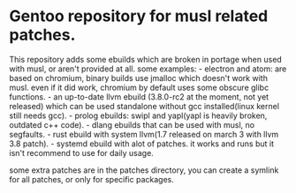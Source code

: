 # Gentoo repository for musl related patches.

This repository adds some ebuilds which are broken in portage when used with musl, or aren't provided at all.
some examples:
      - electron and atom: are based on chromium, binary builds use jmalloc which doesn't work with musl. even if it did work,
        chromium by default uses some obscure glibc functions.
      - an up-to-date llvm ebuild (3.8.0-rc2 at the moment, not yet released) which can be used standalone without gcc installed(linux kernel still needs gcc).
      - prolog ebuilds: swipl and yapl(yapl is heavily broken, outdated c++ code).
      - dlang ebuilds that can be used with musl, no segfaults.
      - rust ebuild with system llvm(1.7 released on march 3 with llvm 3.8 patch).
      - systemd ebuild with alot of patches. it works and runs but it isn't recommend to use for daily usage.
      
some extra patches are in the patches directory, you can create a symlink for all patches, or only for specific packages.
